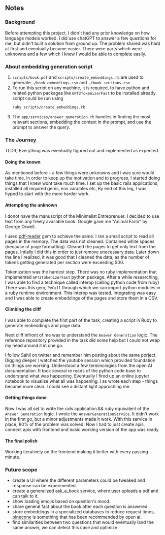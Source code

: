 ## Notes

### Background
Before attempting this project, I didn't had any prior knowledge on how language models worked.
I did use chatGPT to answer a few questions for me, but didn't built a solution from ground up.
The problem shared was hard at first and eventually became easier.
There were parts which were unknowns and a few which I knew I would be able to complete easily.

### About embedding generation script
1. `scripts/book.pdf` and `scripts/create_embeddings.rb` are used to generate `./book_embeddings.csv` and `./book_sections.csv`
2. To run this script on any machine, it is required, to have python and related python packages like `GPT2TokenizerFast` to be installed already. script could be run using
   ```bash
   ruby scripts/create_embeddings.rb
   ```
3. The `app/services/answer_generation.rb` handles in finding the most relevant sections, embedding the context in the prompt, and use the prompt to answer the query.

### The Journey

TLDR; Everything was eventually figured out and implemented as expected.

#### Doing the known
As mentioned before - a few things were unknowns and I was sure would take time.
In order to keep up the motivation and to progress, I started doing things that I knew wont take much time.
I set up the basic rails applications, installed all required gems, env varaibles etc,
By end of this leg, I was hyped to start with the more harder work.

#### Attempting the unknown
I donot have the manuscript of the Minimalist Entreprenuer.
I decided to use text from any freely available book. Google gave me "Animal Farm" by George Orwell.

I used [pdf-reader](https://github.com/yob/pdf-reader) gem to achieve the same.
I ran a small script to read all pages in the memory.
The data was not cleaned. Contained white spaces (because of page formatting).
Cleaned the pages to get only text from the pages.
Intially I did this in order to just remove unecessary data.
Later down  the line I realized, it was good that I cleaned the data, as the number of tokens getting generated per section were exceeding 500.

Tokenization was the hardest step.
There was no ruby implementation that implemented `GPT2TokenizerFast` python package.
After a while researching, I was able to find a technique called interop (calling python code from ruby)
There was this gem, `PyCall` through which we can import python modules in a ruby runtime environment.
This interop was tested.
Integrating was easy and I was able to create embeddings of the pages and store them in a CSV.

#### Climbing the cliff
I was able to complete the first part of the task, creating a script in Ruby to generate embeddings and page data.

Next cliff infront of me was to understand the `Answer Generation` logic.
The reference repository provided in the task did some help but I could not wrap my head around it in one go.

I follow Sahil on twitter and remember him posting about the same porject.
Digging deeper I watched the youtube session which provided foundation on things are working.
Understood a few terminologies from the open AI documentation.
It took several re reads of the python code base to understand what was happening.
Eventually I fired up an online jupyter notebook to visualize what all was happening.
I as wrote each step - things became more clear.
I could see a distant light approching me.

#### Getting things done
Now I was all set to write the rails application && ruby equivalent of the `Answer Generation` logic.
I wrote the `AnswerGenerationService`. It didn't work in the first go, but a minor adjustments made it work.
With this service in place, 80% of the problem was solved.
Now I had to just create apis, connect apis with frontend and basic working version of the app was ready.

#### The final polish
Working iteratively on the frontend making it better with every passing minute.

### Future scope
- create a UI where the different parameters could be tweaked and response can be experimented.
- create a generalized ask_a_book service,  where user uploads a pdf and can talk to it.
- show loading emojis based on question's mood.
- share general fact about the book after each question is answered.
- store embeddings in a specialized databases to reduce request times, [pinecone](https://app.pinecone.io) is something that has been recommended by open ai.
- find similarities between two questions that would eventually land the same answer, we can detect this case and optimize